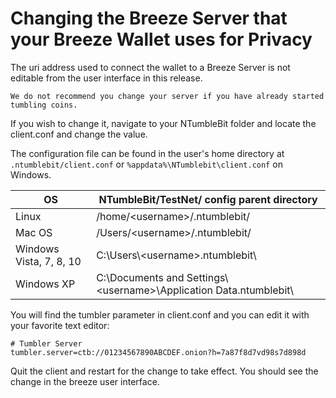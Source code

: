 # Changing the Breeze Server that your Breeze Wallet uses for Privacy

The uri address used to connect the wallet to a Breeze Server is not editable from the user interface in this release.

```
We do not recommend you change your server if you have already started tumbling coins.
```

If you wish to change it, navigate to your NTumbleBit folder and locate the client.conf and change the value.

The configuration file can be found in the user's home directory at `.ntumblebit/client.conf` or `%appdata%\NTumblebit\client.conf` on Windows.

| OS | NTumbleBit/TestNet/ config parent directory |
| --- | --- |
| Linux                   | /home/\<username\>/.ntumblebit/          |
| Mac OS                  | /Users/\<username\>/.ntumblebit/         |
| Windows Vista, 7, 8, 10 | C:\Users\\<username\>\.ntumblebit\       |
| Windows XP              | C:\Documents and Settings\\<username\>\Application Data\.ntumblebit\ |


You will find the tumbler parameter in client.conf and you can edit it with your favorite text editor:

```
# Tumbler Server 
tumbler.server=ctb://01234567890ABCDEF.onion?h=7a87f8d7vd98s7d898d
```

Quit the client and restart for the change to take effect.  You should see the change in the breeze user interface. 
